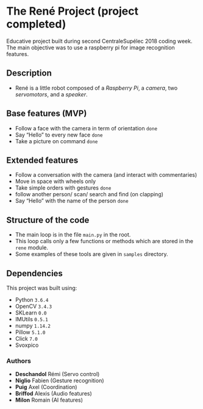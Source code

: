 # The René Project (project completed)
Educative project built during second CentraleSupélec 2018 coding week. The main objective was to use
a raspberry pi for image recognition features.

## Description
-   René is a little robot composed of a *Raspberry Pi*, a *camera*, two *servomotors*, and a *speaker*.

## Base features (MVP)
-	Follow a face with the camera in term of orientation `done`
-	Say “Hello” to every new face `done`
-	Take a picture on command `done`

## Extended features
-	Follow a conversation with the camera (and interact with commentaries)
-	Move in space with wheels only
-	Take simple orders with gestures `done`
-   follow another person/ scan/ search and find (on clapping)
-	Say “Hello” with the name of the person `done`

## Structure of the code
-   The main loop is in the file `main.py` in the root.
-   This loop calls only a few functions or methods which are stored in the `rene` module.
-   Some examples of these tools are given in `samples` directory.

## Dependencies
This project was built using:
* Python `3.6.4`
* OpenCV `3.4.3`
* SKLearn `0.0`
* IMUtils `0.5.1`
* numpy `1.14.2`
* Pillow `5.1.0`
* Click `7.0`
* Svoxpico

### Authors
* **Deschandol** Rémi (Servo control)
* **Niglio** Fabien (Gesture recognition)
* **Puig** Axel (Coordination)
* **Briffod** Alexis (Audio features)
* **Milon** Romain (AI features)
